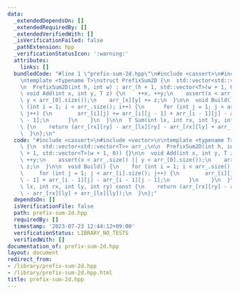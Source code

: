 ```yaml
---
data:
  _extendedDependsOn: []
  _extendedRequiredBy: []
  _extendedVerifiedWith: []
  _isVerificationFailed: false
  _pathExtension: hpp
  _verificationStatusIcon: ':warning:'
  attributes:
    links: []
  bundledCode: "#line 1 \"prefix-sum-2d.hpp\"\n#include <cassert>\n#include <vector>\n\
    \ntemplate <typename T>\nstruct PrefixSum2D {\n  std::vector<std::vector<T>> arr_;\n\
    \n  PrefixSum2D(int h, int w) : arr_(h + 1, std::vector<T>(w + 1, 0)) {}\n\n \
    \ void Add(int x, int y, T z) {\n    ++x, ++y;\n    assert(x < arr_.size() ||\
    \ y < arr_[0].size());\n    arr_[x][y] += z;\n  }\n\n  void Build() {\n    for\
    \ (int i = 1; i < arr_.size(); i++) {\n      for (int j = 1; j < arr_[i].size();\
    \ j++) {\n        arr_[i][j] += arr_[i][j - 1] + arr_[i - 1][j] - arr_[i - 1][j\
    \ - 1];\n      }\n    }\n  }\n\n  T Sum(int lx, int rx, int ly, int ry) const\
    \ {\n    return (arr_[rx][ry] - arr_[lx][ry] - arr_[rx][ly] + arr_[lx][ly]);\n\
    \  }\n};\n"
  code: "#include <cassert>\n#include <vector>\n\ntemplate <typename T>\nstruct PrefixSum2D\
    \ {\n  std::vector<std::vector<T>> arr_;\n\n  PrefixSum2D(int h, int w) : arr_(h\
    \ + 1, std::vector<T>(w + 1, 0)) {}\n\n  void Add(int x, int y, T z) {\n    ++x,\
    \ ++y;\n    assert(x < arr_.size() || y < arr_[0].size());\n    arr_[x][y] +=\
    \ z;\n  }\n\n  void Build() {\n    for (int i = 1; i < arr_.size(); i++) {\n \
    \     for (int j = 1; j < arr_[i].size(); j++) {\n        arr_[i][j] += arr_[i][j\
    \ - 1] + arr_[i - 1][j] - arr_[i - 1][j - 1];\n      }\n    }\n  }\n\n  T Sum(int\
    \ lx, int rx, int ly, int ry) const {\n    return (arr_[rx][ry] - arr_[lx][ry]\
    \ - arr_[rx][ly] + arr_[lx][ly]);\n  }\n};"
  dependsOn: []
  isVerificationFile: false
  path: prefix-sum-2d.hpp
  requiredBy: []
  timestamp: '2023-07-23 12:44:12+09:00'
  verificationStatus: LIBRARY_NO_TESTS
  verifiedWith: []
documentation_of: prefix-sum-2d.hpp
layout: document
redirect_from:
- /library/prefix-sum-2d.hpp
- /library/prefix-sum-2d.hpp.html
title: prefix-sum-2d.hpp
---
```

